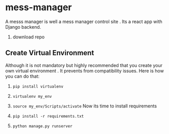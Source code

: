 # mess-manager

A messs manager is well a mess manager control site . Its a react app with Django backend.

1. download repo

## Create Virtual Environment

Although it is not mandatory but highly recommended that you create your own virtual environment . It prevents from compatibility issues.
Here is how you can do that:

1.  `pip install virtualenv`
1.  `virtualenv my_env`
1.  `source my_env/Scripts/activate`
    Now its time to install requirements

1.  `pip install -r requirements.txt`

    

1.  `python manage.py runserver`
